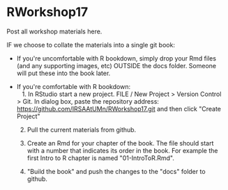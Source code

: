 # RWorkshop17

Post all workshop materials here.  

IF we choose to collate the materials into a single git book:

- If you're uncomfortable with R bookdown, simply drop your Rmd files (and any supporting images, etc) OUTSIDE the docs folder.  Someone will put these into the book later.  

- If you're comfortable with R bookdown:     
    1. In RStudio start a new project.  FILE / New Project > Version Control > Git.  In dialog box, paste the repository address: https://github.com/IRSAAtUMn/RWorkshop17.git and then click "Create Project"
    
    2. Pull the current materials from github.      
    
    3. Create an Rmd for your chapter of the book.  The file should start with a number that indicates its order in the book.  For example the first Intro to R chapter is named "01-IntroToR.Rmd".   
    
    4. "Build the book" and push the changes to the "docs" folder to github.  
    




